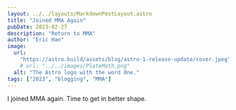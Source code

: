 ```yaml
---
layout: ../../layouts/MarkdownPostLayout.astro
title: "Joined MMA Again"
pubDate: 2023-02-27
description: "Return to MMA"
author: "Eric Han"
image:
  url:
    "https://astro.build/assets/blog/astro-1-release-update/cover.jpeg"
    # url: "../../images/PlateMath.png"
  alt: "The Astro logo with the word One."
tags: ["2023", "blogging", "MMA"]
---
```


I joined MMA again. Time to get in better shape.
